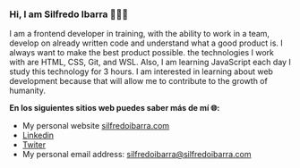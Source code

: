 ### Hi, I am  Silfredo Ibarra 👋👩‍💻

I am a frontend developer in training, with the ability to work in a team, develop on already written code and understand what a good product is. I always want to make the best product possible. the technologies I work with are HTML, CSS, Git, and WSL. Also, I am learning JavaScript each day I study this technology for 3 hours. I am interested in learning about web development because that will allow me to contribute to the growth of humanity.

**En los siguientes sitios web puedes saber más de mí 🌐:**

- My personal website [silfredoibarra.com](https://www.silfredoibarra.com/)
-  [Linkedin ](http:/https://www.linkedin.com/in/silfredo-mario-ibarra-garcia-b1a239213/ "Linkedin ")
- [Twiter](http://https://twitter.com/SilfredoIbarra "Twiter")
- My personal email address: silfredoibarra@silfredoibarra.com

